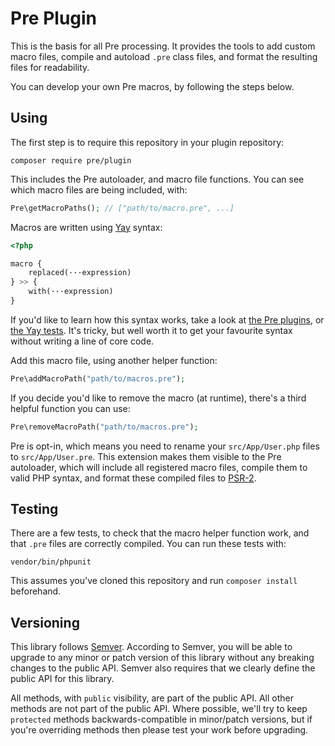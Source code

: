 # Pre Plugin

This is the basis for all Pre processing. It provides the tools to add custom macro files, compile and autoload `.pre` class files, and format the resulting files for readability.

You can develop your own Pre macros, by following the steps below.

## Using

The first step is to require this repository in your plugin repository:

```
composer require pre/plugin
```

This includes the Pre autoloader, and macro file functions. You can see which macro files are being included, with:

```php
Pre\getMacroPaths(); // ["path/to/macro.pre", ...]
```

Macros are written using [Yay](https://github.com/marcioAlmada/yay) syntax:

```php
<?php

macro {
    replaced(···expression)
} >> {
    with(···expression)
}
```

If you'd like to learn how this syntax works, take a look at [the Pre plugins](https://github.com/prehp), or [the Yay tests](https://github.com/marcioAlmada/yay/tree/master/tests). It's tricky, but well worth it to get your favourite syntax without writing a line of core code.

Add this macro file, using another helper function:

```php
Pre\addMacroPath("path/to/macros.pre");
```

If you decide you'd like to remove the macro (at runtime), there's a third helpful function you can use:

```php
Pre\removeMacroPath("path/to/macros.pre");
```

Pre is opt-in, which means you need to rename your `src/App/User.php` files to `src/App/User.pre`. This extension makes them visible to the Pre autoloader, which will include all registered macro files, compile them to valid PHP syntax, and format these compiled files to [PSR-2](http://www.php-fig.org/psr/psr-2).

## Testing

There are a few tests, to check that the macro helper function work, and that `.pre` files are correctly compiled. You can run these tests with:

```
vendor/bin/phpunit
```

This assumes you've cloned this repository and run `composer install` beforehand.

## Versioning

This library follows [Semver](http://semver.org). According to Semver, you will be able to upgrade to any minor or patch version of this library without any breaking changes to the public API. Semver also requires that we clearly define the public API for this library.

All methods, with `public` visibility, are part of the public API. All other methods are not part of the public API. Where possible, we'll try to keep `protected` methods backwards-compatible in minor/patch versions, but if you're overriding methods then please test your work before upgrading.
